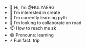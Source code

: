 - 👋 Hi, I’m @HULYAERG
- 👀 I’m interested in create
- 🌱 I’m currently learning pyth
- 💞️ I’m looking to collaborate on road
- 📫 How to reach me zk
- 😄 Pronouns: learning
- ⚡ Fun fact: trip

<!---
HULYAERG/HULYAERG is a ✨ special ✨ repository because its `README.md` (this file) appears on your GitHub profile.
You can click the Preview link to take a look at your changes.
--->
